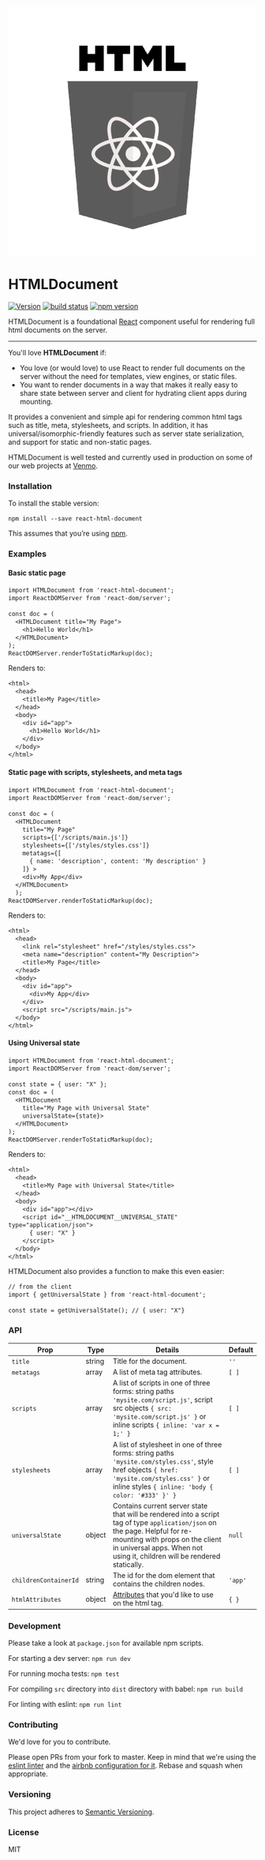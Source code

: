 
![HTMLDocument](/logo.png)

# HTMLDocument


[![Version](https://img.shields.io/github/release/venmo/react-html-document.svg)](https://github.com/venmo/react-html-document/releases)
[![build status](https://img.shields.io/travis/venmo/react-html-document/master.svg?style=flat-square)](https://travis-ci.org/venmo/react-html-document)
[![npm version](https://img.shields.io/npm/v/react-html-document.svg?style=flat-square)](https://www.npmjs.com/package/react-html-document)

HTMLDocument is a foundational [React](https://facebook.github.io/react/) component useful for rendering full html documents on the server.

** **  

You'll love **HTMLDocument** if:
* You love (or would love) to use React to render full documents on the server without the need for templates, view engines, or static files.
* You want to render documents in a way that makes it really easy to share state between server and client for hydrating client apps during mounting.


It provides a convenient and simple api for rendering common html tags such as title, meta, stylesheets, and scripts. In addition, it has universal/isomorphic-friendly features such as server state serialization, and support for static and non-static pages.

HTMLDocument is well tested and currently used in production on some of our web projects at [Venmo](http://www.venmo.com).


### Installation

To install the stable version:

```
npm install --save react-html-document
```

This assumes that you’re using [npm](http://npmjs.com/).

### Examples

#### Basic static page

```es6
import HTMLDocument from 'react-html-document';
import ReactDOMServer from 'react-dom/server';

const doc = (
  <HTMLDocument title="My Page">
    <h1>Hello World</h1>
  </HTMLDocument>
);
ReactDOMServer.renderToStaticMarkup(doc);
```
Renders to:
```
<html>
  <head>
    <title>My Page</title>
  </head>
  <body>
    <div id="app">
      <h1>Hello World</h1>
    </div>
  </body>
</html>

```
#### Static page with scripts, stylesheets, and meta tags


```es6
import HTMLDocument from 'react-html-document';
import ReactDOMServer from 'react-dom/server';

const doc = (
  <HTMLDocument
    title="My Page"
    scripts={['/scripts/main.js']}
    stylesheets={['/styles/styles.css']}
    metatags={[
      { name: 'description', content: 'My description' }
    ]} >
    <div>My App</div>
  </HTMLDocument>
  );
ReactDOMServer.renderToStaticMarkup(doc);
```

Renders to:
```
<html>
  <head>
    <link rel="stylesheet" href="/styles/styles.css">
    <meta name="description" content="My Description">
    <title>My Page</title>
  </head>
  <body>
    <div id="app">
      <div>My App</div>
    </div>
    <script src="/scripts/main.js">
  </body>
</html>
```

#### Using Universal state

```es6
import HTMLDocument from 'react-html-document';
import ReactDOMServer from 'react-dom/server';

const state = { user: "X" };
const doc = (
  <HTMLDocument
    title="My Page with Universal State"
    universalState={state}>
  </HTMLDocument>
);
ReactDOMServer.renderToStaticMarkup(doc);
```

Renders to:
```
<html>
  <head>
    <title>My Page with Universal State</title>
  </head>
  <body>
    <div id="app"></div>
    <script id="__HTMLDOCUMENT__UNIVERSAL_STATE" type="application/json">
      { user: "X" }
    </script>
  </body>
</html>
```

HTMLDocument also provides a function to make this even easier:


```es6
// from the client
import { getUniversalState } from 'react-html-document';

const state = getUniversalState(); // { user: "X"}
```

### API


| Prop |  Type | Details | Default
| -------------- | ------ | --------------- | ---- |
| `title` | string | Title for the document. | `''`
| `metatags`    | array | A list of meta tag attributes. | `[ ]`
| `scripts` | array | A list of scripts in one of three forms: string paths `'mysite.com/script.js'`, script src objects `{ src: 'mysite.com/script.js' }` or inline scripts `{ inline: 'var x = 1;' }` | `[ ]`
| `stylesheets` | array | A list of stylesheet in one of three forms: string paths `'mysite.com/styles.css'`, style href objects `{ href: 'mysite.com/styles.css' }` or inline styles `{ inline: 'body { color: '#333' }' }` | `[ ]`
| `universalState` | object | Contains current server state that will be rendered into a script tag of type `application/json` on the page. Helpful for re-mounting with props on the client in universal apps. When not using it, children will be rendered statically. | `null`
| `childrenContainerId`           | string | The id for the dom element that contains the children nodes. | `'app'`
| `htmlAttributes` | object | [Attributes](https://facebook.github.io/react/docs/tags-and-attributes.html#supported-attributes) that you'd like to use on the html tag. | `{ }`


### Development
Please take a look at `package.json` for available npm scripts.

For starting a dev server: `npm run dev`

For running mocha tests: `npm test`

For compiling `src` directory into `dist` directory with babel: `npm run build`

For linting with eslint: `npm run lint`



### Contributing

We'd love for you to contribute.

Please open PRs from your fork to master. Keep in mind that we're using the [eslint linter](http://eslint.org/) and the [airbnb configuration for it](https://github.com/airbnb/javascript/tree/master/packages/eslint-config-airbnb). Rebase and squash when appropriate.


### Versioning
This project adheres to [Semantic Versioning](http://semver.org/).  


### License
MIT
